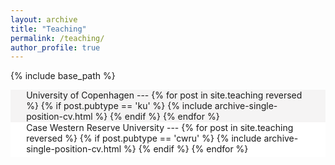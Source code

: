 ```yaml
---
layout: archive
title: "Teaching"
permalink: /teaching/
author_profile: true
---
```


{% include base_path %}

<div style="background-color: #f5f4f4" markdown=1> 
<div style="padding-top: 0.1pt; padding-bottom: 0.1pt; margin-left: 5%; margin-right: 5%;" markdown=1>
University of Copenhagen
---
{% for post in site.teaching reversed %}
  {% if post.pubtype == 'ku' %}
     {% include archive-single-position-cv.html %}
  {% endif %}
{% endfor %}
</div>
</div>

<div style="background-color: #FFFFFF" markdown=1> 
<div style="padding-top: 0.1pt; padding-bottom: 1%; margin-left: 5%; margin-right: 5%;" markdown=1>
Case Western Reserve University
---
{% for post in site.teaching reversed %}
  {% if post.pubtype == 'cwru' %}
     {% include archive-single-position-cv.html %}
  {% endif %}
{% endfor %}
</div>
</div>
